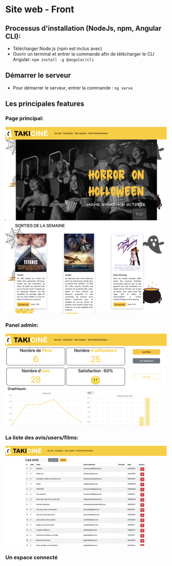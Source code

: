 # Site web - Front

## Processus d'installation (NodeJs, npm, Angular CLI):

* Télécharger Node.js (npm est inclus avec)
* Ouvrir un terminal et entrer la commande afin de télécharger le CLI Angular: `npm install -g @angular/cli`

## Démarrer le serveur
* Pour démarrer le serveur, entrer la commande : `ng serve`

## Les principales features 
### Page principal:

![pageprincipal1.png](src%2Fassets%2Freadme%2Fpageprincipal1.png)
![pageprincipal2.png](src%2Fassets%2Freadme%2Fpageprincipal2.png)

### Panel admin: 

![paneladmin.png](src%2Fassets%2Freadme%2Fpaneladmin.png)

### La liste des avis/users/films:

![list-avis.png](src%2Fassets%2Freadme%2Flist-avis.png)

### Un espace connecté
